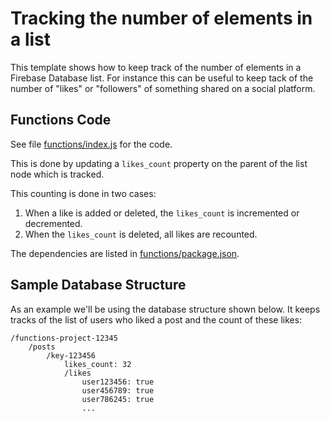 # Tracking the number of elements in a list

This template shows how to keep track of the number of elements in a Firebase Database list. For instance this can be useful to keep tack of the number of "likes" or "followers" of something shared on a social platform.

## Functions Code

See file [functions/index.js](functions/index.js) for the code.

This is done by updating a `likes_count` property on the parent of the list node which is tracked.

This counting is done in two cases:

1. When a like is added or deleted, the `likes_count` is incremented or decremented.
2. When the `likes_count` is deleted, all likes are recounted.

The dependencies are listed in [functions/package.json](functions/package.json).

## Sample Database Structure

As an example we'll be using the database structure shown below. It keeps tracks of the list of users who liked a post and the count of these likes:

```
/functions-project-12345
    /posts
        /key-123456
            likes_count: 32
            /likes 
                user123456: true
                user456789: true
                user786245: true
                ...
```
